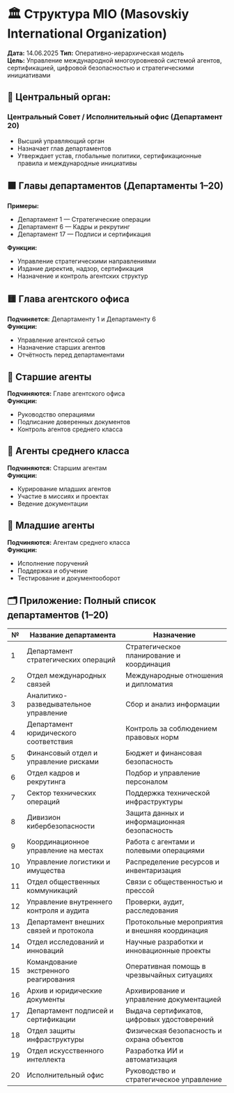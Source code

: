 # 🏛️ Структура MIO (Masovskiy International Organization)
**Дата:** 14.06.2025 
**Тип:** Оперативно-иерархическая модель  
**Цель:** Управление международной многоуровневой системой агентов, сертификацией, цифровой безопасностью и стратегическими инициативами

## 🔰 Центральный орган:
### Центральный Совет / Исполнительный офис (Департамент 20)
- Высший управляющий орган
- Назначает глав департаментов
- Утверждает устав, глобальные политики, сертификационные правила и международные инициативы

## 🟩 Главы департаментов (Департаменты 1–20)
**Примеры:**
- Департамент 1 — Стратегические операции
- Департамент 6 — Кадры и рекрутинг
- Департамент 17 — Подписи и сертификация

**Функции:**
- Управление стратегическими направлениями
- Издание директив, надзор, сертификация
- Назначение и контроль агентских структур

## 🟨 Глава агентского офиса
**Подчиняется:** Департаменту 1 и Департаменту 6  
**Функции:**
- Управление агентской сетью
- Назначение старших агентов
- Отчётность перед департаментами

## 🔷 Старшие агенты
**Подчиняются:** Главе агентского офиса  
**Функции:**
- Руководство операциями
- Подписание доверенных документов
- Контроль агентов среднего класса

## 🔹 Агенты среднего класса
**Подчиняются:** Старшим агентам  
**Функции:**
- Курирование младших агентов
- Участие в миссиях и проектах
- Ведение документации

## 🔸 Младшие агенты
**Подчиняются:** Агентам среднего класса  
**Функции:**
- Исполнение поручений
- Поддержка и обучение
- Тестирование и документооборот

## 🗂️ Приложение: Полный список департаментов (1–20)

| №  | Название департамента                         | Назначение                                               |
|----|-----------------------------------------------|----------------------------------------------------------|
| 1  | Департамент стратегических операций           | Стратегическое планирование и координация                |
| 2  | Отдел международных связей                    | Международные отношения и дипломатия                     |
| 3  | Аналитико-разведывательное управление         | Сбор и анализ информации                                 |
| 4  | Департамент юридического соответствия         | Контроль за соблюдением правовых норм                    |
| 5  | Финансовый отдел и управление рисками         | Бюджет и финансовая безопасность                         |
| 6  | Отдел кадров и рекрутинга                     | Подбор и управление персоналом                           |
| 7  | Сектор технических операций                   | Поддержка технической инфраструктуры                     |
| 8  | Дивизион кибербезопасности                    | Защита данных и информационная безопасность              |
| 9  | Координационное управление на местах          | Работа с агентами и полевыми операциями                  |
| 10 | Управление логистики и имущества              | Распределение ресурсов и инвентаризация                  |
| 11 | Отдел общественных коммуникаций               | Связи с общественностью и прессой                        |
| 12 | Управление внутреннего контроля и аудита      | Проверки, аудит, расследования                           |
| 13 | Департамент внешних связей и протокола        | Протокольные мероприятия и внешняя координация           |
| 14 | Отдел исследований и инноваций                | Научные разработки и инновационные проекты               |
| 15 | Командование экстренного реагирования         | Оперативная помощь в чрезвычайных ситуациях              |
| 16 | Архив и юридические документы                 | Архивирование и управление документацией                 |
| 17 | Департамент подписей и сертификации           | Выдача сертификатов, цифровых удостоверений              |
| 18 | Отдел защиты инфраструктуры                   | Физическая безопасность и охрана объектов                |
| 19 | Отдел искусственного интеллекта               | Разработка ИИ и автоматизация                            |
| 20 | Исполнительный офис                           | Руководство и стратегическое управление                  |
